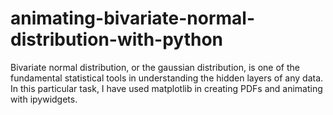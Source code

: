 # animating-bivariate-normal-distribution-with-python
Bivariate normal distribution, or the gaussian distribution, is one of the fundamental statistical tools in understanding the hidden layers of any data.
In this particular task, I have used matplotlib in creating PDFs and animating with ipywidgets.
